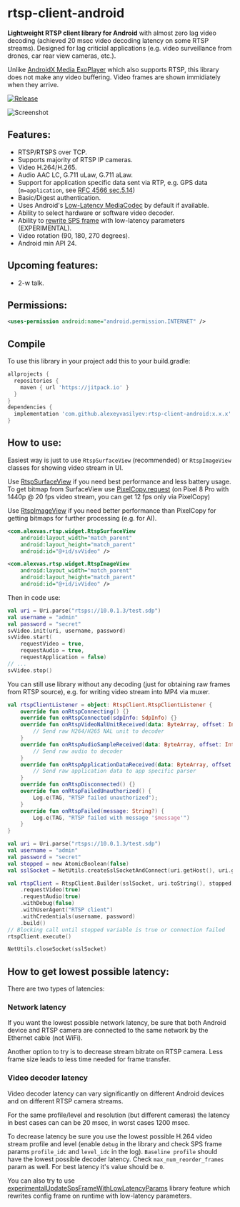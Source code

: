 # rtsp-client-android
<b>Lightweight RTSP client library for Android</b> with almost zero lag video decoding (achieved 20 msec video decoding latency on some RTSP streams). Designed for lag criticial applications (e.g. video surveillance from drones, car rear view cameras, etc.).

Unlike [AndroidX Media ExoPlayer](https://github.com/androidx/media) which also supports RTSP, this library does not make any video buffering. Video frames are shown immidiately when they arrive.

[![Release](https://jitpack.io/v/alexeyvasilyev/rtsp-client-android.svg)](https://jitpack.io/#alexeyvasilyev/rtsp-client-android)

![Screenshot](docs/images/rtsp-demo-app.webp?raw=true "Screenshot")

## Features:
- RTSP/RTSPS over TCP.
- Supports majority of RTSP IP cameras.
- Video H.264/H.265.
- Audio AAC LC, G.711 uLaw, G.711 aLaw.
- Support for application specific data sent via RTP, e.g. GPS data (`m=application`, see [RFC 4566 sec.5.14](https://datatracker.ietf.org/doc/html/rfc4566#section-5.14))
- Basic/Digest authentication.
- Uses Android's [Low-Latency MediaCodec](https://source.android.com/docs/core/media/low-latency-media) by default if available.
- Ability to select hardware or software video decoder.
- Ability to [rewrite SPS frame](https://github.com/alexeyvasilyev/rtsp-client-android/blob/dbea741548307b1b0e1ead0ccc6294e811fbf6fd/library-client-rtsp/src/main/java/com/alexvas/rtsp/widget/RtspProcessor.kt#L106C9-L106C55) with low-latency parameters (EXPERIMENTAL).
- Video rotation (90, 180, 270 degrees). 
- Android min API 24.

## Upcoming features:
- 2-w talk.

## Permissions:

```xml
<uses-permission android:name="android.permission.INTERNET" />
```

## Compile

To use this library in your project add this to your build.gradle:
```gradle
allprojects {
  repositories {
    maven { url 'https://jitpack.io' }
  }
}
dependencies {
  implementation 'com.github.alexeyvasilyev:rtsp-client-android:x.x.x'
}
```

## How to use:
Easiest way is just to use `RtspSurfaceView` (recommended) or `RtspImageView` classes for showing video stream in UI.

Use [RtspSurfaceView](https://github.com/alexeyvasilyev/rtsp-client-android/blob/master/library-client-rtsp/src/main/java/com/alexvas/rtsp/widget/RtspSurfaceView.kt) if you need best performance and less battery usage. To get bitmap from SurfaceView use [PixelCopy.request](https://developer.android.com/reference/android/view/PixelCopy) (on Pixel 8 Pro with 1440p @ 20 fps video stream, you can get 12 fps only via PixelCopy)

Use [RtspImageView](https://github.com/alexeyvasilyev/rtsp-client-android/blob/master/library-client-rtsp/src/main/java/com/alexvas/rtsp/widget/RtspImageView.kt) if you need better performance than PixelCopy for getting bitmaps for further processing (e.g. for AI).

```xml
<com.alexvas.rtsp.widget.RtspSurfaceView
    android:layout_width="match_parent"
    android:layout_height="match_parent"
    android:id="@+id/svVideo" />

<com.alexvas.rtsp.widget.RtspImageView
    android:layout_width="match_parent"
    android:layout_height="match_parent"
    android:id="@+id/ivVideo" />
```

Then in code use:
```kotlin
val uri = Uri.parse("rtsps://10.0.1.3/test.sdp")
val username = "admin"
val password = "secret"
svVideo.init(uri, username, password)
svVideo.start(
    requestVideo = true,
    requestAudio = true,
    requestApplication = false)
// ...
svVideo.stop()
```

You can still use library without any decoding (just for obtaining raw frames from RTSP source), e.g. for writing video stream into MP4 via muxer.

```kotlin
val rtspClientListener = object: RtspClient.RtspClientListener {
    override fun onRtspConnecting() {}
    override fun onRtspConnected(sdpInfo: SdpInfo) {}
    override fun onRtspVideoNalUnitReceived(data: ByteArray, offset: Int, length: Int, timestamp: Long) {
        // Send raw H264/H265 NAL unit to decoder
    }
    override fun onRtspAudioSampleReceived(data: ByteArray, offset: Int, length: Int, timestamp: Long) {
        // Send raw audio to decoder
    }
    override fun onRtspApplicationDataReceived(data: ByteArray, offset: Int, length: Int, timestamp: Long) {
        // Send raw application data to app specific parser
    }
    override fun onRtspDisconnected() {}
    override fun onRtspFailedUnauthorized() {
        Log.e(TAG, "RTSP failed unauthorized");
    }
    override fun onRtspFailed(message: String?) {
        Log.e(TAG, "RTSP failed with message '$message'")
    }
}

val uri = Uri.parse("rtsps://10.0.1.3/test.sdp")
val username = "admin"
val password = "secret"
val stopped = new AtomicBoolean(false)
val sslSocket = NetUtils.createSslSocketAndConnect(uri.getHost(), uri.getPort(), 5000)

val rtspClient = RtspClient.Builder(sslSocket, uri.toString(), stopped, rtspClientListener)
    .requestVideo(true)
    .requestAudio(true)
    .withDebug(false)
    .withUserAgent("RTSP client")
    .withCredentials(username, password)
    .build()
// Blocking call until stopped variable is true or connection failed
rtspClient.execute()

NetUtils.closeSocket(sslSocket)
```

## How to get lowest possible latency:
There are two types of latencies:

### Network latency
If you want the lowest possible network latency, be sure that both Android device and RTSP camera are connected to the same network by the Ethernet cable (not WiFi).

Another option to try is to decrease stream bitrate on RTSP camera. Less frame size leads to less time needed for frame transfer.

### Video decoder latency
Video decoder latency can vary significantly on different Android devices and on different RTSP camera streams.

For the same profile/level and resolution (but different cameras) the latency in best cases can can be 20 msec, in worst cases 1200 msec.

To decrease latency be sure you use the lowest possible H.264 video stream profile and level (enable `debug` in the library and check SPS frame params `profile_idc` and `level_idc` in the log). `Baseline profile` should have the lowest possible decoder latency.
Check `max_num_reorder_frames` param as well. For best latency it's value should be `0`.

You can also try to use [experimentalUpdateSpsFrameWithLowLatencyParams](https://github.com/alexeyvasilyev/rtsp-client-android/blob/master/library-client-rtsp/src/main/java/com/alexvas/rtsp/widget/RtspProcessor.kt#L106) library feature which rewrites config frame on runtime with low-latency parameters.
